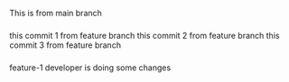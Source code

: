 This is from main branch

###
this commit 1 from feature branch
this commit 2 from feature branch
this commit 3 from feature branch

###
feature-1
developer is doing some changes

